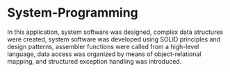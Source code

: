 # System-Programming
In this application, system software was designed, complex data structures were created, system software was developed using SOLID principles and design patterns, assembler functions were called from a high-level language, data access was organized by means of object-relational mapping, and structured exception handling was introduced.
